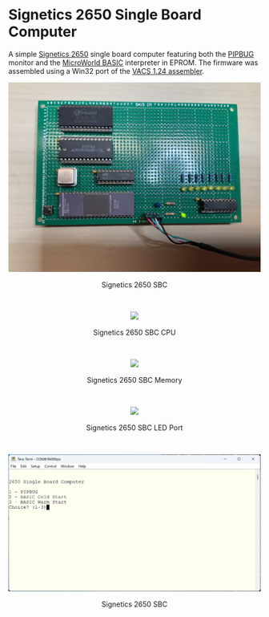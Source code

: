 # Signetics 2650 Single Board Computer
A simple [Signetics 2650](https://en.wikipedia.org/wiki/Signetics_2650) single board computer featuring both the [PIPBUG](http://www.bitsavers.org/components/signetics/2650/Application_Memo_M20_-_PIPBUG_April_1979.pdf) monitor and the [MicroWorld BASIC](https://binnie.id.au/MicroByte/BASIC%20Manual.pdf) interpreter in EPROM. The firmware was assembled using a Win32 port of the [VACS 1.24 assembler](http://github.com/Dennis1000/VACS/).
<p align="center"><img src="/images/2650 SBC.JPG"/>
<p align="center">Signetics 2650 SBC</p><br>
<p align="center"><img src="/images/2650 SBC CPU.png"/>
<p align="center">Signetics 2650 SBC CPU</p><br>
<p align="center"><img src="/images/2650 SBC Memory.png"/>
<p align="center">Signetics 2650 SBC Memory</p><br>
<p align="center"><img src="/images/2650 SBC LED Port.png"/>
<p align="center">Signetics 2650 SBC LED Port</p><br>
<p align="center"><img src="/images/2650 SBC.png"/>
<p align="center">Signetics 2650 SBC</p><br>

